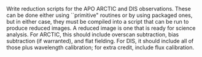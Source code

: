 Write reduction scripts for the APO ARCTIC and DIS observations. These can be
done either using ``primitive" routines or by using packaged ones, but in
either case, they must be compiled into a script that can be run to produce
reduced images. A reduced image is one that is ready for science analysis. For
ARCTIC, this should include overscan subtraction, bias subtraction (if
warranted), and flat fielding. For DIS, it should include all of those plus
wavelength calibration; for extra credit, include flux calibration.
